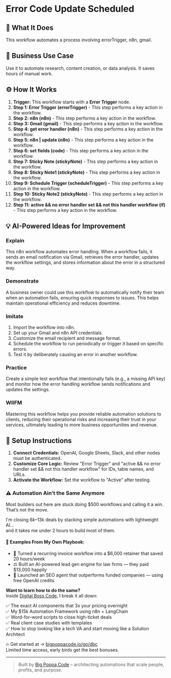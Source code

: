 # Error Code Update Scheduled

## 🚀 What It Does
This workflow automates a process involving errorTrigger, n8n, gmail.

## 💼 Business Use Case
Use it to automate research, content creation, or data analysis. It saves hours of manual work.

## ⚙️ How It Works
1.  **Trigger:** This workflow starts with a **Error Trigger** node.
2. **Step 1: Error Trigger (errorTrigger)** - This step performs a key action in the workflow.
3. **Step 2: n8n (n8n)** - This step performs a key action in the workflow.
4. **Step 3: Gmail (gmail)** - This step performs a key action in the workflow.
5. **Step 4: get error handler (n8n)** - This step performs a key action in the workflow.
6. **Step 5: n8n | update (n8n)** - This step performs a key action in the workflow.
7. **Step 6: set fields (code)** - This step performs a key action in the workflow.
8. **Step 7: Sticky Note (stickyNote)** - This step performs a key action in the workflow.
9. **Step 8: Sticky Note1 (stickyNote)** - This step performs a key action in the workflow.
10. **Step 9: Schedule Trigger (scheduleTrigger)** - This step performs a key action in the workflow.
11. **Step 10: Sticky Note2 (stickyNote)** - This step performs a key action in the workflow.
12. **Step 11: active && no error handler set && not this  handler workflow (if)** - This step performs a key action in the workflow.

## 💡 AI-Powered Ideas for Improvement
### Explain
This n8n workflow automates error handling. When a workflow fails, it sends an email notification via Gmail, retrieves the error handler, updates the workflow settings, and stores information about the error in a structured way.

### Demonstrate
A business owner could use this workflow to automatically notify their team when an automation fails, ensuring quick responses to issues. This helps maintain operational efficiency and reduces downtime.

### Imitate
1. Import the workflow into n8n.
2. Set up your Gmail and n8n API credentials.
3. Customize the email recipient and message format.
4. Schedule the workflow to run periodically or trigger it based on specific errors.
5. Test it by deliberately causing an error in another workflow.

### Practice
Create a simple test workflow that intentionally fails (e.g., a missing API key) and monitor how the error handling workflow sends notifications and updates the settings.

### WIIFM
Mastering this workflow helps you provide reliable automation solutions to clients, reducing their operational risks and increasing their trust in your services, ultimately leading to more business opportunities and revenue.

## 🔧 Setup Instructions
1. **Connect Credentials:** OpenAI, Google Sheets, Slack, and other nodes must be authenticated.
2. **Customize Core Logic:** Review "Error Trigger" and "active && no error handler set && not this  handler workflow" for IDs, table names, and URLs.
3. **Activate the Workflow:** Set the workflow to "Active" after testing.

### ⚠️ Automation Ain’t the Same Anymore

Most builders out here are stuck doing $500 workflows and calling it a win.  
That’s not the move.  

I'm closing $6k–$13k deals by stacking simple automations with lightweight AI...  
and it takes me under 2 hours to build most of them.

#### 🧠 Examples From My Own Playbook:
- 🔁 Turned a recurring invoice workflow into a $6,000 retainer that saved 20 hours/week  
- ⚖️ Built an AI-powered lead gen engine for law firms — they paid $13,000 happily  
- 🚀 Launched an SEO agent that outperforms funded companies — using free OpenAI credits  

**Want to learn how to do the same?**  
Inside [Digital Boss Code](https://bigpoppacode.io/go/dbc), I break it all down:

✅ The exact AI components that 3x your pricing overnight  
✅ My $15k Automation Framework using n8n + LangChain  
✅ Word-for-word scripts to close high-ticket deals  
✅ Real client case studies with templates  
✅ How to stop looking like a tech VA and start moving like a Solution Architect  

🔥 Get started at → [bigpoppacode.io/go/dbc](https://bigpoppacode.io/go/dbc)  
Limited time access, early birds get the best bonuses.

---
> Built by [Big Poppa Code](https://bigpoppacode.io) – architecting automations that scale people, profits, and purpose.
